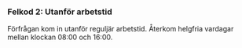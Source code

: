 ### Felkod 2: Utanför arbetstid
Förfrågan kom in utanför reguljär arbetstid. Återkom helgfria vardagar mellan klockan 08:00 och 16:00.
